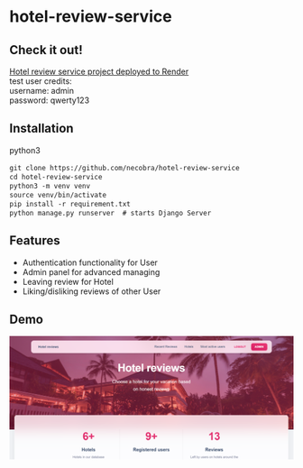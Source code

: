 # hotel-review-service

## Check it out!

[Hotel review service project deployed to Render](https://hotel-review-service-cyp5.onrender.com/)<br>
test user credits:<br>
username: admin <br>
password: qwerty123


## Installation

python3

```shell
git clone https://github.com/necobra/hotel-review-service
cd hotel-review-service
python3 -m venv venv
source venv/bin/activate
pip install -r requirement.txt
python manage.py runserver  # starts Django Server
```

## Features

* Authentication functionality for User
* Admin panel for advanced managing
* Leaving review for Hotel
* Liking/disliking reviews of other User

## Demo

![Website Interface](demo.png)